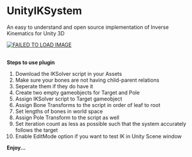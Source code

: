 # UnityIKSystem
An easy to understand and open source implementation of Inverse Kinematics for Unity 3D

[![FAILED TO LOAD IMAGE](https://img.youtube.com/vi/4FMOBhg3xaM/0.jpg)](https://www.youtube.com/watch?v=4FMOBhg3xaM)

<br>
<b>Steps to use plugin</b><br>
<ol>
  <li>Download the IKSolver script in your Assets</li>
  <li>Make sure your bones are not having child-parent relations</li>
  <li>Seperate them if they do have it</li>
  <li>Create two empty gameobjects for Target and Pole</li>
  <li>Assign IKSolver script to Target gameobject</li>
  <li>Assign Bone Transforms to the script in order of leaf to root</li>
  <li>Set lengths of bones in world space</li>
  <li>Assign Pole Transform to the script as well</li>
  <li>Set iteration count as less as possible such that the system accurately follows the target</li>
  <li>Enable EditMode option if you want to test IK in Unity Scene window</li>
</ol>

<b>Enjoy...</b>

